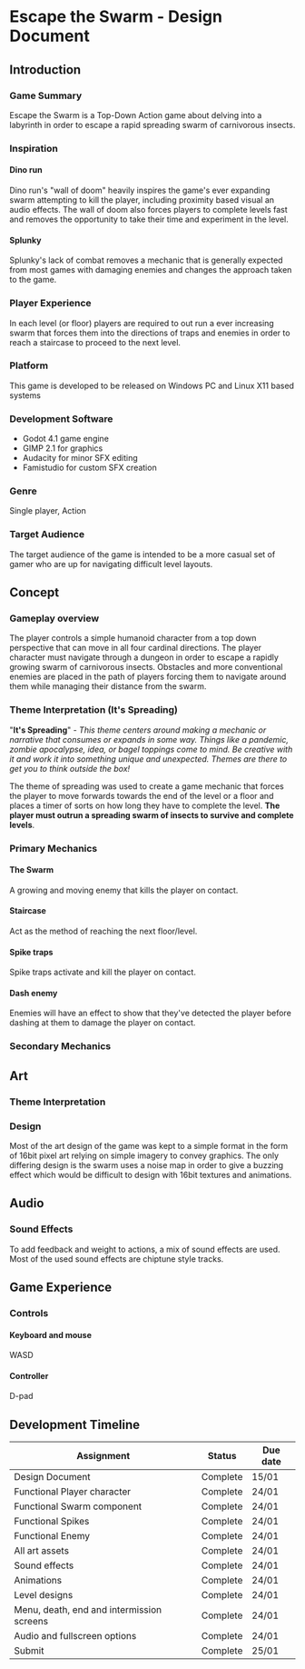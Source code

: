 # Escape the Swarm - Design Document

## Introduction

### Game Summary
Escape the Swarm is a Top-Down Action game about delving into a labyrinth in order to escape a rapid spreading swarm of carnivorous insects. 
### Inspiration
#### Dino run
Dino run's "wall of doom" heavily inspires the game's ever expanding swarm attempting to kill the player, including proximity based visual an audio effects. The wall of doom also forces players to complete levels fast and removes the opportunity to take their time and experiment in the level.
#### Splunky
Splunky's lack of combat removes a mechanic that is generally expected from most games with damaging enemies and changes the approach taken to the game.
### Player Experience
In each level (or floor) players are required to out run a ever increasing swarm that forces them into the directions of traps and enemies in order to reach a staircase to proceed to the next level.
### Platform
This game is developed to be released on Windows PC and Linux X11 based systems
### Development Software
- Godot 4.1 game engine
- GIMP 2.1 for graphics
- Audacity for minor SFX editing
- Famistudio for custom SFX creation
### Genre
Single player, Action
### Target Audience
The target audience of the game is intended to be a more casual set of gamer who are up for navigating difficult level layouts.
## Concept
### Gameplay overview	
The player controls a simple humanoid character from a top down perspective that can move in all four cardinal directions. The player character must navigate through a dungeon in order to escape a rapidly growing swarm of carnivorous insects. Obstacles and more conventional enemies are placed in the path of players forcing them to navigate around them while managing their distance from the swarm.
### Theme Interpretation (It's Spreading)
"**It's Spreading**" - *This theme centers around making a mechanic or narrative that consumes or expands in some way. Things like a pandemic, zombie apocalypse, idea, or bagel toppings come to mind. Be creative with it and work it into something unique and unexpected. Themes are there to get you to think outside the box!*

The theme of spreading was used to create a game mechanic that forces the player to move forwards towards the end of the level or a floor and places a timer of sorts on how long they have to complete the level. **The player must outrun a spreading swarm of insects to survive and complete levels**.
### Primary Mechanics

#### The Swarm
A growing and moving enemy that kills the player on contact.
#### Staircase
Act as the method of reaching the next floor/level.
#### Spike traps
Spike traps activate and kill the player on contact.
#### Dash enemy
Enemies will have an effect to show that they've detected the player before dashing at them to damage the player on contact.
### Secondary Mechanics
## Art
### Theme Interpretation

### Design
Most of the art design of the game was kept to a simple format in the form of 16bit pixel art relying on simple imagery to convey graphics. The only differing design is the swarm uses a noise map in order to give a buzzing effect which would be difficult to design with 16bit textures and animations.
## Audio
### Sound Effects
To add feedback and weight to actions, a mix of sound effects are used. Most of the used sound effects are chiptune style tracks. 
## Game Experience
### Controls
#### Keyboard and mouse
WASD
#### Controller
D-pad
## Development Timeline
| Assignment | Status | Due date |
| ---- | ---- | ---- |
| Design Document | Complete | 15/01 |
| Functional Player character | Complete | 24/01 |
| Functional Swarm component | Complete | 24/01 |
| Functional Spikes | Complete | 24/01 |
| Functional Enemy | Complete | 24/01 |
| All art assets | Complete | 24/01 |
| Sound effects | Complete | 24/01 |
| Animations | Complete | 24/01 |
| Level designs | Complete | 24/01 |
| Menu, death, end and intermission screens | Complete | 24/01 |
| Audio and fullscreen options | Complete | 24/01 |
| Submit | Complete | 25/01 |